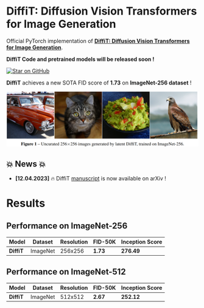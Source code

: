 # DiffiT: Diffusion Vision Transformers for Image Generation

Official PyTorch implementation of [**DiffiT: Diffusion Vision Transformers for Image Generation**](https://arxiv.org/abs/2312.02139).


**DiffiT Code and pretrained models will be released soon !**  

[![Star on GitHub](https://img.shields.io/github/stars/NVlabs/DiffiT.svg?style=social)](https://github.com/NVlabs/DiffiT/stargazers)

**DiffiT** achieves a new SOTA FID score of **1.73** on **ImageNet-256 dataset** ! 

![teaser](./assets/teaser.png)

## 💥 News 💥
- **[12.04.2023]** 🔥 DiffiT [manuscript](https://arxiv.org/abs/2312.02139) is now available on arXiv !


# Results 

## Performance on ImageNet-256

| Model| Dataset |  Resolution | FID-50K | Inception Score |
|---------|----------|-----------|---------|--------|
|**DiffiT** | ImageNet | 256x256   | **1.73**    | **276.49**|

## Performance on ImageNet-512

| Model| Dataset |  Resolution | FID-50K | Inception Score |
|---------|----------|-----------|---------|--------|
|**DiffiT** | ImageNet | 512x512   | **2.67**    | **252.12**|
